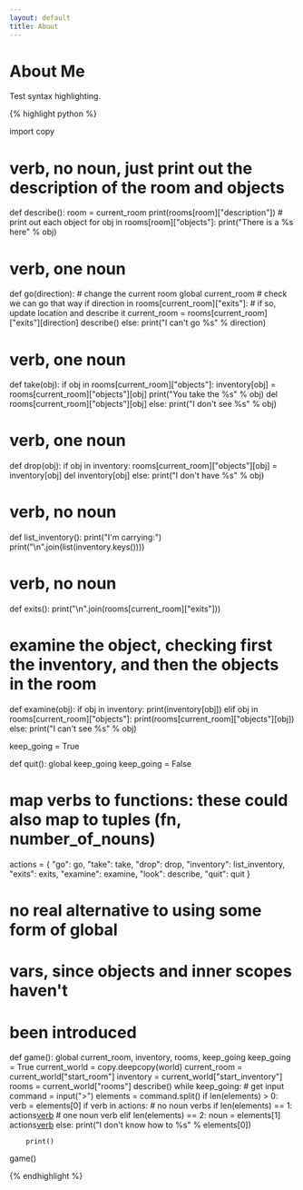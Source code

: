 ```yaml
---
layout: default
title: About
---
```

# About Me

Test syntax highlighting.

{% highlight python %}

import copy

# verb, no noun, just print out the description of the room and objects
def describe():
    room = current_room
    print(rooms[room]["description"])
    # print out each object
    for obj in rooms[room]["objects"]:
        print("There is a %s here" % obj)

# verb, one noun
def go(direction):
    # change the current room
    global current_room
    # check we can go that way
    if direction in rooms[current_room]["exits"]:
        # if so, update location and describe it
        current_room = rooms[current_room]["exits"][direction]
        describe()
    else:
        print("I can't go %s" % direction)

# verb, one noun
def take(obj):
    if obj in rooms[current_room]["objects"]:
        inventory[obj] = rooms[current_room]["objects"][obj]
        print("You take the %s" % obj)
        del rooms[current_room]["objects"][obj]
    else:
        print("I don't see %s" % obj)

# verb, one noun
def drop(obj):
    if obj in inventory:
        rooms[current_room]["objects"][obj] = inventory[obj]
        del inventory[obj]
    else:
        print("I don't have %s" % obj)

# verb, no noun
def list_inventory():
    print("I'm carrying:")
    print("\n".join(list(inventory.keys())))

# verb, no noun
def exits():
    print("\n".join(rooms[current_room]["exits"]))

# examine the object, checking first the inventory, and then the objects in the room
def examine(obj):
    if obj in inventory:
        print(inventory[obj])
    elif obj in rooms[current_room]["objects"]:
        print(rooms[current_room]["objects"][obj])
    else:
        print("I can't see %s" % obj)

keep_going = True

def quit():
    global keep_going
    keep_going = False

# map verbs to functions: these could also map to tuples (fn, number_of_nouns)
actions = {
    "go": go,
    "take": take,
    "drop": drop,
    "inventory": list_inventory,
    "exits": exits,
    "examine": examine,
    "look": describe,
    "quit": quit
}

# no real alternative to using some form of global
# vars, since objects and inner scopes haven't
# been introduced
def game():
    global current_room, inventory, rooms, keep_going
    keep_going = True
    current_world = copy.deepcopy(world)
    current_room = current_world["start_room"]
    inventory = current_world["start_inventory"]
    rooms = current_world["rooms"]
    describe()
    while keep_going:
        # get input
        command = input(">")
        elements = command.split()
        if len(elements) > 0:
            verb = elements[0]
            if verb in actions:
                # no noun verbs
                if len(elements) == 1:
                    actions[verb]()
                # one noun verb
                elif len(elements) == 2:
                    noun = elements[1]
                    actions[verb](noun)
            else:
                print("I don't know how to %s" % elements[0])

        print()

game()

{% endhighlight %}
